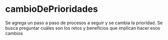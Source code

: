 # cambioDePrioridades
Se agrega un paso a paso de procesos a seguir y se cambia la prioridad. Se busca preguntar cuáles son los retos y beneficios que implican hacer esos cambios
